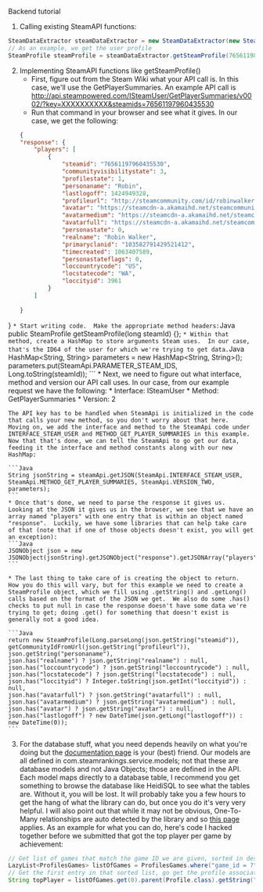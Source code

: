 Backend tutorial
1. Calling existing SteamAPI functions:
```Java
SteamDataExtractor steamDataExtractor = new SteamDataExtractor(new SteamApi(Initialization.CONFIG.getProperty("apikey")));
// As an example, we get the user profile
SteamProfile steamProfile = steamDataExtractor.getSteamProfile(76561198013815387);
```

2. Implementing SteamAPI functions like getSteamProfile()
    * First, figure out from the Steam Wiki what your API call is.  In this case, we'll use the GetPlayerSummaries. An example API call is http://api.steampowered.com/ISteamUser/GetPlayerSummaries/v0002/?key=XXXXXXXXXX&steamids=76561197960435530
    * Run that command in your browser and see what it gives.  In our case, we get the following:
    ```JSON
    {
	"response": {
		"players": [
			{
				"steamid": "76561197960435530",
				"communityvisibilitystate": 3,
				"profilestate": 1,
				"personaname": "Robin",
				"lastlogoff": 1424949328,
				"profileurl": "http://steamcommunity.com/id/robinwalker/",
				"avatar": "https://steamcdn-a.akamaihd.net/steamcommunity/public/images/avatars/f1/f1dd60a188883caf82d0cbfccfe6aba0af1732d4.jpg",
				"avatarmedium": "https://steamcdn-a.akamaihd.net/steamcommunity/public/images/avatars/f1/f1dd60a188883caf82d0cbfccfe6aba0af1732d4_medium.jpg",
				"avatarfull": "https://steamcdn-a.akamaihd.net/steamcommunity/public/images/avatars/f1/f1dd60a188883caf82d0cbfccfe6aba0af1732d4_full.jpg",
				"personastate": 0,
				"realname": "Robin Walker",
				"primaryclanid": "103582791429521412",
				"timecreated": 1063407589,
				"personastateflags": 0,
				"loccountrycode": "US",
				"locstatecode": "WA",
				"loccityid": 3961
			}
		]
		
	}
}
    ```
    * Start writing code.  Make the appropriate method headers:
    ```Java
    public SteamProfile getSteamProfile(long steamId) {};
    ```
    * Within that method, create a HashMap to store arguments Steam uses.  In our case, that's the ID64 of the user for which we're trying to get data.
    ```Java
    HashMap<String, String> parameters = new HashMap<String, String>();
    parameters.put(SteamApi.PARAMETER_STEAM_IDS, Long.toString(steamId));
    ```
    * Next, we need to figure out what interface, method and version our API call uses. In our case, from our example request we have the following:
        * Interface: ISteamUser
        * Method: GetPlayerSummaries
        * Version: 2
    
	The API key has to be handled when SteamApi is initialized in the code that calls your new method, so you don't worry about that here.  Moving on, we add the interface and method to the SteamApi code under INTERFACE_STEAM_USER and METHOD_GET_PLAYER_SUMMARIES in this example.  Now that that's done, we can tell the SteamApi to go get our data, feeding it the interface and method constants along with our new HashMap:
    
    ```Java
    String jsonString = steamApi.getJSON(SteamApi.INTERFACE_STEAM_USER, SteamApi.METHOD_GET_PLAYER_SUMMARIES, SteamApi.VERSION_TWO, parameters);
    ```
    * Once that's done, we need to parse the response it gives us.  Looking at the JSON it gives us in the browser, we see that we have an array named "players" with one entry that is within an object named "response".  Luckily, we have some libraries that can help take care of that (note that if one of those objects doesn't exist, you will get an exception):
	```Java
	JSONObject json = new JSONObject(jsonString).getJSONObject("response").getJSONArray("players").getJSONObject(0);
	```
    
	* The last thing to take care of is creating the object to return.  How you do this will vary, but for this example we need to create a SteamProfile object, which we fill using .getString() and .getLong() calls based on the format of the JSON we get.  We also do some .has() checks to put null in case the response doesn't have some data we're trying to get; doing .get() for something that doesn't exist is generally not a good idea.

	```Java
    return new SteamProfile(Long.parseLong(json.getString("steamid")), getCommunityIdFromUrl(json.getString("profileurl")), 
    json.getString("personaname"), 
    json.has("realname") ? json.getString("realname") : null, 
    json.has("loccountrycode") ? json.getString("loccountrycode") : null,
    json.has("locstatecode") ? json.getString("locstatecode") : null,
    json.has("loccityid") ? Integer.toString(json.getInt("loccityid")) : null,
    json.has("avatarfull") ? json.getString("avatarfull") : null, 
    json.has("avatarmedium") ? json.getString("avatarmedium") : null, 
    json.has("avatar") ? json.getString("avatar") : null, json.has("lastlogoff") ? new DateTime(json.getLong("lastlogoff")) : new DateTime(0));
	```
3. For the database stuff, what you need depends heavily on what you're doing but the [documentation page](http://javalite.io/documentation) is your (best) friend.  Our models are all defined in com.steamrankings.service.models; not that these are database models and not Java Objects; those are defined in the API. Each model maps directly to a database table, I recommend you get something to browse the database like HeidiSQL to see what the tables are.  Without it, you will be lost. It will probably take you a few hours to get the hang of what the library can do, but once you do it's very very helpful.  I will also point out that while it may not be obvious, One-To-Many relationships are auto detected by the library and so [this page](http://javalite.io/one_to_many_associations) applies.  As an example for what you can do, here's code I hacked together before we submitted that got the top player per game by achievement:
```Java
// Get list of games that match the game ID we are given, sorted in descending order by completion rate per game ( higher completion rate -> more achievements for that game)
LazyList<ProfilesGames> listOfGames = ProfilesGames.where("game_id = ?", param.get("game")[0]).orderBy("completion_rate desc");
// Get the first entry in that sorted list, go get the profile associated with it, get the person's name
String topPlayer = listOfGames.get(0).parent(Profile.class).getString("persona_name")
```


